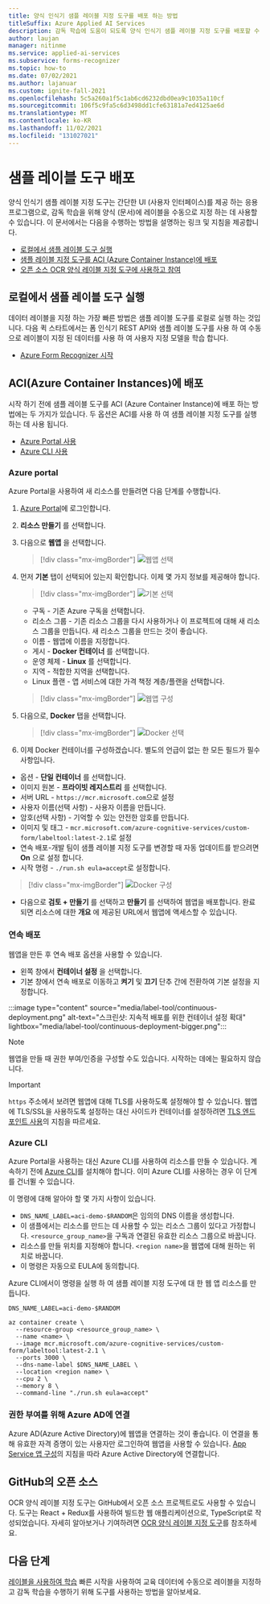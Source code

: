 ```yaml
---
title: 양식 인식기 샘플 레이블 지정 도구를 배포 하는 방법
titleSuffix: Azure Applied AI Services
description: 감독 학습에 도움이 되도록 양식 인식기 샘플 레이블 지정 도구를 배포할 수 있는 다양 한 방법을 알아봅니다.
author: laujan
manager: nitinme
ms.service: applied-ai-services
ms.subservice: forms-recognizer
ms.topic: how-to
ms.date: 07/02/2021
ms.author: lajanuar
ms.custom: ignite-fall-2021
ms.openlocfilehash: 5c5a260a1f5c1ab6cd6232dbd0ea9c1035a110cf
ms.sourcegitcommit: 106f5c9fa5c6d3498dd1cfe63181a7ed4125ae6d
ms.translationtype: MT
ms.contentlocale: ko-KR
ms.lasthandoff: 11/02/2021
ms.locfileid: "131027021"
---
```

# <a name="deploy-the-sample-labeling-tool"></a>샘플 레이블 도구 배포

양식 인식기 샘플 레이블 지정 도구는 간단한 UI (사용자 인터페이스)를 제공 하는 응용 프로그램으로, 감독 학습을 위해 양식 (문서)에 레이블을 수동으로 지정 하는 데 사용할 수 있습니다. 이 문서에서는 다음을 수행하는 방법을 설명하는 링크 및 지침을 제공합니다.

* [로컬에서 샘플 레이블 도구 실행](#run-the-sample-labeling-tool-locally)
* [샘플 레이블 지정 도구를 ACI (Azure Container Instance)에 배포](#deploy-with-azure-container-instances-aci)
* [오픈 소스 OCR 양식 레이블 지정 도구에 사용하고 참여](#open-source-on-github)

## <a name="run-the-sample-labeling-tool-locally"></a>로컬에서 샘플 레이블 도구 실행

데이터 레이블을 지정 하는 가장 빠른 방법은 샘플 레이블 도구를 로컬로 실행 하는 것입니다. 다음 퀵 스타트에서는 폼 인식기 REST API와 샘플 레이블 도구를 사용 하 여 수동으로 레이블이 지정 된 데이터를 사용 하 여 사용자 지정 모델을 학습 합니다.

* [Azure Form Recognizer 시작](label-tool.md)

## <a name="deploy-with-azure-container-instances-aci"></a>ACI(Azure Container Instances)에 배포

시작 하기 전에 샘플 레이블 도구를 ACI (Azure Container Instance)에 배포 하는 방법에는 두 가지가 있습니다. 두 옵션은 ACI를 사용 하 여 샘플 레이블 지정 도구를 실행 하는 데 사용 됩니다.

* [Azure Portal 사용](#azure-portal)
* [Azure CLI 사용](#azure-cli)

### <a name="azure-portal"></a>Azure portal

Azure Portal을 사용하여 새 리소스를 만들려면 다음 단계를 수행합니다.

1. [Azure Portal](https://portal.azure.com/signin/index/)에 로그인합니다.
2. **리소스 만들기** 를 선택합니다.
3. 다음으로 **웹앱** 을 선택합니다.

   > [!div class="mx-imgBorder"]
   > ![웹앱 선택](./media/quickstarts/create-web-app.png)

4. 먼저 **기본** 탭이 선택되어 있는지 확인합니다. 이제 몇 가지 정보를 제공해야 합니다.

   > [!div class="mx-imgBorder"]
   > ![기본 선택](./media/quickstarts/select-basics.png)
   * 구독 - 기존 Azure 구독을 선택합니다.
   * 리소스 그룹 - 기존 리소스 그룹을 다시 사용하거나 이 프로젝트에 대해 새 리소스 그룹을 만듭니다. 새 리소스 그룹을 만드는 것이 좋습니다.
   * 이름 - 웹앱에 이름을 지정합니다.
   * 게시 - **Docker 컨테이너** 를 선택합니다.
   * 운영 체제 - **Linux** 를 선택합니다.
   * 지역 - 적합한 지역을 선택합니다.
   * Linux 플랜 - 앱 서비스에 대한 가격 책정 계층/플랜을 선택합니다.

   > [!div class="mx-imgBorder"]
   > ![웹앱 구성](./media/quickstarts/select-docker.png)

5. 다음으로, **Docker** 탭을 선택합니다.

   > [!div class="mx-imgBorder"]
   > ![Docker 선택](./media/quickstarts/select-docker.png)

6. 이제 Docker 컨테이너를 구성하겠습니다. 별도의 언급이 없는 한 모든 필드가 필수 사항입니다.
<!-- markdownlint-disable MD025 -->

* 옵션 - **단일 컨테이너** 를 선택합니다.
* 이미지 원본 - **프라이빗 레지스트리** 를 선택합니다.
* 서버 URL - `https://mcr.microsoft.com`으로 설정
* 사용자 이름(선택 사항) - 사용자 이름을 만듭니다.
* 암호(선택 사항) - 기억할 수 있는 안전한 암호를 만듭니다.
* 이미지 및 태그 - `mcr.microsoft.com/azure-cognitive-services/custom-form/labeltool:latest-2.1`로 설정
* 연속 배포-개발 팀이 샘플 레이블 지정 도구를 변경할 때 자동 업데이트를 받으려면 **On** 으로 설정 합니다.
* 시작 명령 - `./run.sh eula=accept`로 설정합니다.

> [!div class="mx-imgBorder"]
> ![Docker 구성](./media/quickstarts/configure-docker.png)

* 다음으로 **검토 + 만들기** 를 선택하고 **만들기** 를 선택하여 웹앱을 배포합니다. 완료되면 리소스에 대한 **개요** 에 제공된 URL에서 웹앱에 액세스할 수 있습니다.

### <a name="continuous-deployment"></a>연속 배포

웹앱을 만든 후 연속 배포 옵션을 사용할 수 있습니다.

* 왼쪽 창에서 **컨테이너 설정** 을 선택합니다.
* 기본 창에서 연속 배포로 이동하고 **켜기** 및 **끄기** 단추 간에 전환하여 기본 설정을 지정합니다.

:::image type="content" source="media/label-tool/continuous-deployment.png" alt-text="스크린샷: 지속적 배포를 위한 컨테이너 설정 확대" lightbox="media/label-tool/continuous-deployment-bigger.png":::

> [!NOTE]
> 웹앱을 만들 때 권한 부여/인증을 구성할 수도 있습니다. 시작하는 데에는 필요하지 않습니다.

> [!IMPORTANT]
> `https` 주소에서 보려면 웹앱에 대해 TLS를 사용하도록 설정해야 할 수 있습니다. 웹앱에 TLS/SSL을 사용하도록 설정하는 대신 사이드카 컨테이너를 설정하려면 [TLS 엔드포인트 사용](../../container-instances/container-instances-container-group-ssl.md)의 지침을 따르세요.
<!-- markdownlint-disable MD001 -->
### <a name="azure-cli"></a>Azure CLI

Azure Portal을 사용하는 대신 Azure CLI를 사용하여 리소스를 만들 수 있습니다. 계속하기 전에 [Azure CLI](/cli/azure/install-azure-cli)를 설치해야 합니다. 이미 Azure CLI를 사용하는 경우 이 단계를 건너뛸 수 있습니다.

이 명령에 대해 알아야 할 몇 가지 사항이 있습니다.

* `DNS_NAME_LABEL=aci-demo-$RANDOM`은 임의의 DNS 이름을 생성합니다.
* 이 샘플에서는 리소스를 만드는 데 사용할 수 있는 리소스 그룹이 있다고 가정합니다. `<resource_group_name>`을 구독과 연결된 유효한 리소스 그룹으로 바꿉니다.
* 리소스를 만들 위치를 지정해야 합니다. `<region name>`을 웹앱에 대해 원하는 위치로 바꿉니다.
* 이 명령은 자동으로 EULA에 동의합니다.

Azure CLI에서이 명령을 실행 하 여 샘플 레이블 지정 도구에 대 한 웹 앱 리소스를 만듭니다.

<!-- markdownlint-disable MD024 -->

```azurecli
DNS_NAME_LABEL=aci-demo-$RANDOM

az container create \
  --resource-group <resource_group_name> \
  --name <name> \
  --image mcr.microsoft.com/azure-cognitive-services/custom-form/labeltool:latest-2.1 \
  --ports 3000 \
  --dns-name-label $DNS_NAME_LABEL \
  --location <region name> \
  --cpu 2 \
  --memory 8 \
  --command-line "./run.sh eula=accept"

```

### <a name="connect-to-azure-ad-for-authorization"></a>권한 부여를 위해 Azure AD에 연결

Azure AD(Azure Active Directory)에 웹앱을 연결하는 것이 좋습니다. 이 연결을 통해 유효한 자격 증명이 있는 사용자만 로그인하여 웹앱을 사용할 수 있습니다. [App Service 앱 구성](../../app-service/configure-authentication-provider-aad.md)의 지침을 따라 Azure Active Directory에 연결합니다.

## <a name="open-source-on-github"></a>GitHub의 오픈 소스

OCR 양식 레이블 지정 도구는 GitHub에서 오픈 소스 프로젝트로도 사용할 수 있습니다. 도구는 React + Redux를 사용하여 빌드한 웹 애플리케이션으로, TypeScript로 작성되었습니다. 자세히 알아보거나 기여하려면 [OCR 양식 레이블 지정 도구](https://github.com/microsoft/OCR-Form-Tools/blob/master/README.md)를 참조하세요.

## <a name="next-steps"></a>다음 단계

[레이블을 사용하여 학습](label-tool.md) 빠른 시작을 사용하여 교육 데이터에 수동으로 레이블을 지정하고 감독 학습을 수행하기 위해 도구를 사용하는 방법을 알아보세요.
